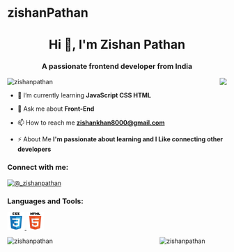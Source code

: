 # zishanPathan
<h1 align="center">Hi 👋, I'm Zishan Pathan</h1>
<h3 align="center">A passionate frontend developer from India</h3>
<img align="right" src="https://media.tenor.com/2uyENRmiUt0AAAAM/coding.gif">

<p align="left"> <img src="https://komarev.com/ghpvc/?username=zishanpathan&label=Profile%20views&color=0e75b6&style=flat" alt="zishanpathan" /> </p>

- 🌱 I’m currently learning **JavaScript CSS HTML**

- 💬 Ask me about **Front-End**

- 📫 How to reach me **zishankhan8000@gmail.com**

- ⚡ About Me **I'm passionate about learning and I Like connecting other developers**

<h3 align="left">Connect with me:</h3>
<p align="left">
<a href="https://twitter.com/@_zishanpathan" target="blank"><img align="center" src="https://raw.githubusercontent.com/rahuldkjain/github-profile-readme-generator/master/src/images/icons/Social/twitter.svg" alt="@_zishanpathan" height="30" width="40" /></a>
</p>

<h3 align="left">Languages and Tools:</h3>
<p align="left"> <a href="https://www.w3schools.com/css/" target="_blank" rel="noreferrer"> <img src="https://raw.githubusercontent.com/devicons/devicon/master/icons/css3/css3-original-wordmark.svg" alt="css3" width="40" height="40"/> </a> <a href="https://www.w3.org/html/" target="_blank" rel="noreferrer"> <img src="https://raw.githubusercontent.com/devicons/devicon/master/icons/html5/html5-original-wordmark.svg" alt="html5" width="40" height="40"/> </a> </p>

<p><img width="350px" align="left" src="https://github-readme-stats.vercel.app/api/top-langs?username=zishanpathan&show_icons=true&locale=en&layout=compact" alt="zishanpathan" /></p>



<p><img width="350px" align="bottom-left" src="https://github-readme-streak-stats.herokuapp.com/?user=zishanpathan&" alt="zishanpathan" /></p>
